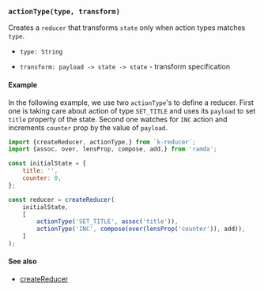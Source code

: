 ### `actionType(type, transform)`

Creates a `reducer` that transforms `state` only when action types matches `type`.

- `type: String`

- `transform: payload -> state -> state` - transform specification

#### Example

In the following example, we use two `actionType`'s to define a reducer.
First one is taking care about action of type `SET_TITLE` and uses its `payload`
to set `title` property of the state.
Second one watches for `INC` action and increments `counter` prop by the value of `payload`.

```javascript
import {createReducer, actionType,} from `k-reducer`;
import {assoc, over, lensProp, compose, add,} from 'ramda';

const initialState = {
    title: '',
    counter: 0,
};

const reducer = createReducer(
    initialState,
    [
        actionType('SET_TITLE', assoc('title')),
        actionType('INC', compose(over(lensProp('counter')), add)),
    ]
);

```

#### See also
* [createReducer](createReducer.md)
